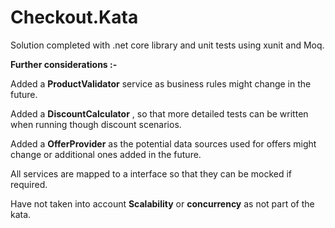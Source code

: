 # Checkout.Kata



Solution completed with .net core library and unit tests using xunit and Moq.



**Further considerations :-**

Added a **ProductValidator** service as business rules might change in the future.

Added a **DiscountCalculator** , so that more detailed tests can be written when running though discount scenarios.

Added a **OfferProvider** as the potential data sources used for offers might change or additional ones added in the future.

All services are mapped to a interface so that they can be mocked if required.

Have not taken into account **Scalability** or **concurrency** as not part of the kata.

